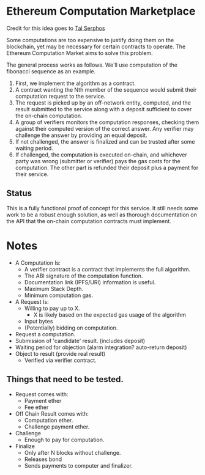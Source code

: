 # Ethereum Computation Marketplace

Credit for this idea goes to [Tal Serphos](https://twitter.com/TalSerphos)

Some computations are too expensive to justify doing them on the blockchain,
yet may be necessary for certain contracts to operate.  The Ethereum
Computation Market aims to solve this problem.

The general process works as follows.  We'll use computation of the fibonacci
sequence as an example.

1. First, we implement the algorithm as a contract.
2. A contract wanting the Nth member of the sequence would submit their
   computation request to the service.
3. The request is picked up by an off-network entity, computed, and the result
   submitted to the service along with a deposit sufficient to cover the on-chain
   computation.
4. A group of verifiers monitors the computation responses, checking them
   against their computed version of the correct answer.  Any verifier may
   challenge the answer by providing an equal deposit.
5. If not challenged, the answer is finalized and can be trusted after some
   waiting period.
6. If challenged, the computation is executed on-chain, and whichever party was
   wrong (submitter or verifier) pays the gas costs for the computation.  The
   other part is refunded their deposit plus a payment for their service.

## Status

This is a fully functional proof of concept for this service.  It still needs
some work to be a robust enough solution, as well as thorough documentation on
the API that the on-chain computation contracts must implement.

# Notes

* A Computation Is:
    * A verifier contract is a contract that implements the full algorithm.
    * The ABI signature of the computation function.
    * Documentation link (IPFS/URI)
      information is useful.
    * Maximum Stack Depth.
    * Minimum computation gas.
* A Request Is:
    * Willing to pay up to X.
        * X is likely based on the expected gas usage of the algorithm
    * Input bytes
    * (Potentially) bidding on computation.
* Request a computation.
* Submission of 'candidate' result. (includes deposit)
* Waiting period for objection (alarm integration? auto-return deposit)
* Object to result (provide real result)
    * Verified via verifier contract.


## Things that need to be tested.

* Request comes with:
    * Payment ether
    * Fee ether
* Off Chain Result comes with:
    * Computation ether.
    * Challenge payment ether.
* Challenge
    * Enough to pay for computation.
* Finalize
    * Only after N blocks without challenge.
    * Releases bond
    * Sends payments to computer and finalizer.
